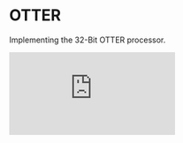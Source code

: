 # OTTER

Implementing the 32-Bit OTTER processor.

![OTTER_ARCHITECTURE](https://github.com/ryanleontini/OTTER/blob/main/OTTER_architecture_1_09.pdf?raw=true)
